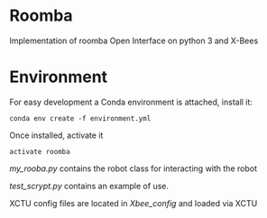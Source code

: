 # Roomba
Implementation of roomba Open Interface on python 3 and X-Bees

# Environment

For easy development a Conda environment is attached, install it:

`conda env create -f environment.yml`

Once installed, activate it

`activate roomba`

*my_rooba.py* contains the robot class for interacting with the robot

*test_scrypt.py* contains an example of use.

XCTU config files are located in *Xbee_config* and loaded via XCTU
